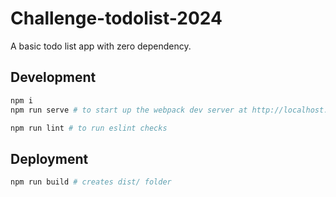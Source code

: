 # Challenge-todolist-2024

A basic todo list app with zero dependency.

## Development

```sh
npm i
npm run serve # to start up the webpack dev server at http://localhost:8080/

npm run lint # to run eslint checks
```

## Deployment

```sh
npm run build # creates dist/ folder
```
